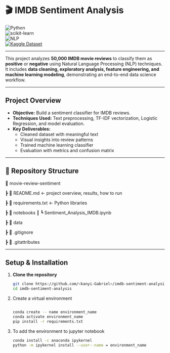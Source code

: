 # 🎬 IMDB Sentiment Analysis  

![Python](https://img.shields.io/badge/Python-3.10%2B-blue?logo=python&logoColor=white)  
![scikit-learn](https://img.shields.io/badge/scikit--learn-ML-orange?logo=scikit-learn&logoColor=white)  
![NLP](https://img.shields.io/badge/NLP-Text_Analysis-green?logo=apache-openoffice&logoColor=white)  
[![Kaggle Dataset](https://img.shields.io/badge/Dataset-Kaggle-blue?logo=kaggle&logoColor=white)](https://www.kaggle.com/datasets/lakshmi25npathi/imdb-dataset-of-50k-movie-reviews)  

---

This project analyzes **50,000 IMDB movie reviews** to classify them as **positive** or **negative** using Natural Language Processing (NLP) techniques.  
It includes **data cleaning, exploratory analysis, feature engineering, and machine learning modeling**, demonstrating an end-to-end data science workflow.

---

##  Project Overview
- **Objective:** Build a sentiment classifier for IMDB reviews.  
- **Techniques Used:** Text preprocessing, TF-IDF vectorization, Logistic Regression, and model evaluation.  
- **Key Deliverables:**
  - Cleaned dataset with meaningful text
  - Visual insights into review patterns
  - Trained machine learning classifier
  - Evaluation with metrics and confusion matrix

---

## 📂 Repository Structure
📂 movie-review-sentiment

 ┣ 📜 README.md   ← project overview, results, how to run
 
 ┣ 📜 requirements.txt  ← Python libraries
 
 ┣ 📂 notebooks
 ┃   ┗ Sentiment_Analysis_IMDB.ipynb
 
 ┣ 📂 data 

  ┣ 📜 .gitignore

   ┣ 📜 .gitattributes


---


##  Setup & Installation

1. **Clone the repository**
   ```bash
   git clone https://github.com/<kanyi-Gabriel>/imdb-sentiment-analysis.git
   cd imdb-sentiment-analysis
   
2. Create a virtual environment
    ```bash

   conda create -- name environment_name
   conda activate environment_name
   pip install -r requirements.txt
    
3. To add the environment to jupyter notebook
    ```bash
    conda install -c anaconda ipykernel
    python -m ipykernel install --user--name = environment_name

